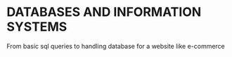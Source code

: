 # DATABASES AND INFORMATION SYSTEMS

From basic sql queries to handling database for a website like e-commerce
